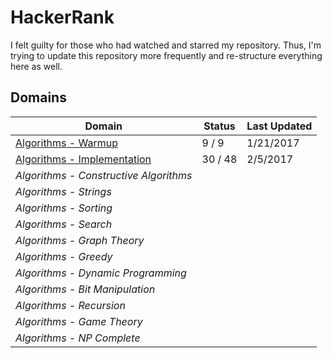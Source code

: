 # HackerRank

I felt guilty for those who had watched and starred my repository. Thus, I'm trying to update this repository more frequently and re-structure everything here as well.

## Domains

|Domain|Status|Last Updated|
|---|---|---|
|[Algorithms - Warmup](domains/algorithms/warmup/README.md)|9 / 9|1/21/2017|
|[Algorithms - Implementation](domains/algorithms/implementation/README.md)|30 / 48|2/5/2017|
|*Algorithms - Constructive Algorithms*|||
|*Algorithms - Strings*|||
|*Algorithms - Sorting*|||
|*Algorithms - Search*|||
|*Algorithms - Graph Theory*|||
|*Algorithms - Greedy*|||
|*Algorithms - Dynamic Programming*|||
|*Algorithms - Bit Manipulation*|||
|*Algorithms - Recursion*|||
|*Algorithms - Game Theory*|||
|*Algorithms - NP Complete*|||